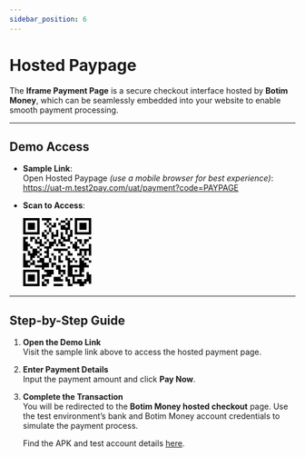 ```yaml
---
sidebar_position: 6
---
```


# Hosted Paypage

The **Iframe Payment Page** is a secure checkout interface hosted by **Botim Money**, which can be seamlessly embedded into your website to enable smooth payment processing.

---

## Demo Access

- **Sample Link**:  
  Open Hosted Paypage *(use a mobile browser for best experience)*: https://uat-m.test2pay.com/uat/payment?code=PAYPAGE

- **Scan to Access**:  

  ![1](./pic/demopaypage.png)

---

## Step-by-Step Guide

1. **Open the Demo Link**  
   Visit the sample link above to access the hosted payment page.

2. **Enter Payment Details**  
   Input the payment amount and click **Pay Now**.

3. **Complete the Transaction**  
   You will be redirected to the **Botim Money hosted checkout** page. Use the test environment’s bank and Botim Money account credentials to simulate the payment process.  

   Find the APK and test account details [here](/demos/testaccount).

